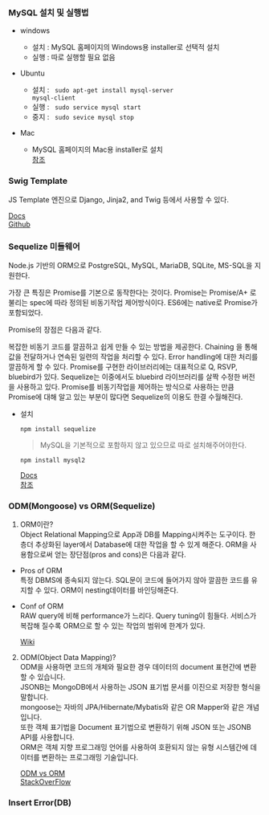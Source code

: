 ### MySQL 설치 및 실행법
  * windows
    * 설치 : MySQL 홈페이지의 Windows용 installer로 선택적 설치
    * 실행 : 따로 실행할 필요 없음

  * Ubuntu
    * 설치 : <code> sudo apt-get install mysql-server mysql-client</code>
    * 실행 : <code> sudo service mysql start</code>
    * 중지 : <code> sudo sevice mysql stop</code>

  * Mac
    * MySQL 홈페이지의 Mac용 installer로 설치    
      [참조](http://palpit.tistory.com/871)


### Swig Template

JS Template 엔진으로 Django, Jinja2, and Twig 등에서 사용할 수 있다.

[Docs](http://node-swig.github.io/swig-templates/docs/)   
[Github](https://github.com/paularmstrong/swig)   

### Sequelize 미들웨어

Node.js 기반의 ORM으로 PostgreSQL, MySQL, MariaDB, SQLite, MS-SQL을 지원한다.   

가장 큰 특징은 Promise를 기본으로 동작한다는 것이다. Promise는 Promise/A+ 로 불리는 spec에 따라 정의된 비동기작업 제어방식이다. ES6에는 native로 Promise가 포함되었다.

Promise의 장점은 다음과 같다.

복잡한 비동기 코드를 깔끔하고 쉽게 만들 수 있는 방법을 제공한다.
Chaining 을 통해 값을 전달하거나 연속된 일련의 작업을 처리할 수 있다.
Error handling에 대한 처리를 깔끔하게 할 수 있다.
Promise를 구현한 라이브러리에는 대표적으로 Q, RSVP, bluebird가 있다. Sequelize는 이중에서도 bluebird 라이브러리를 살짝 수정한 버전을 사용하고 있다. Promise를 비동기작업을 제어하는 방식으로 사용하는 만큼 Promise에 대해 알고 있는 부분이 많다면 Sequelize의 이용도 한결 수월해진다.

* 설치
  <pre><code>npm install sequelize</code></pre>
  >MySQL을 기본적으로 포함하지 않고 있으므로 따로 설치해주어야한다.
  <pre><code>npm install mysql2</code></pre>

  [Docs](http://docs.sequelizejs.com/)    
  [참조](http://webframeworks.kr/tutorials/expressjs/expressjs_orm_one/)    


### ODM(Mongoose) vs ORM(Sequelize)

1. ORM이란?   
Object Relational Mapping으로 App과 DB를 Mapping시켜주는 도구이다.
한층더 추상화된 layer에서 Database에 대한 작업을 할 수 있게 해준다. ORM을 사용함으로써 얻는 장단점(pros and cons)은 다음과 같다.

  * Pros of ORM   
  특정 DBMS에 종속되지 않는다.
  SQL문이 코드에 들어가지 않아 깔끔한 코드를 유지할 수 있다.
  ORM이 nesting데이터를 바인딩해준다.

  * Conf of ORM   
  RAW query에 비해 performance가 느리다.
  Query tuning이 힘들다.
  서비스가 복잡해 질수록 ORM으로 할 수 있는 작업의 범위에 한계가 있다.

    [Wiki](https://ko.wikipedia.org/wiki/%EA%B0%9D%EC%B2%B4_%EA%B4%80%EA%B3%84_%EB%A7%A4%ED%95%91)


2. ODM(Object Data Mapping)?    
ODM을 사용하면 코드의 개체와 필요한 경우 데이터의 document 표현간에 변환 할 수 있습니다.    
JSONB는 MongoDB에서 사용하는 JSON 표기법 문서를 이진으로 저장한 형식을 말합니다.   
mongoose는 자바의 JPA/Hibernate/Mybatis와 같은 OR Mapper와 같은 개념입니다.    
또한 객체 표기법을 Document 표기법으로 변환하기 위해 JSON 또는 JSONB API를 사용합니다.    
ORM은 객체 지향 프로그래밍 언어를 사용하여 호환되지 않는 유형 시스템간에 데이터를 변환하는 프로그래밍 기술입니다.    
    
    [ODM vs ORM](http://www.polarglow.com/tag/odm-%EA%B3%BC-orm-%EC%B0%A8%EC%9D%B4/)    
    [StackOverFlow](https://stackoverflow.com/questions/12261866/what-is-the-difference-between-an-orm-and-an-odm)



### **Insert Error(DB)**
